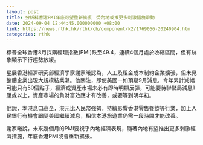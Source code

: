 ```yaml
---
layout: post
title: 分析料香港PMI年底可望重新擴張　受內地或推更多刺激措施帶動
date: 2024-09-04 12:44:45.000000000 +08:00
link: https://news.rthk.hk/rthk/ch/component/k2/1769056-20240904.htm
categories: rthk
---
```


標普全球香港8月採購經理指數(PMI)跌至49.4，連續4個月處於收縮區間，但有跡象顯示下行趨勢放緩。

星展香港經濟研究部經濟學家謝家曦認為，人工及租金成本制約企業擴張，但未見整體企業出現大規模結業潮。他關注，即使美國一如預期9月減息，今年累計減幅可能只有50個點子，經濟或資產市場未必有即時明顯反彈，可能要待聯儲局減息1厘或以上，資產市場的負財富效應才有改善，或要等到明年初。

他說，本港息口高企，港元比人民幣強勢，持續影響香港零售餐飲等行業，加上人民銀行有機會跟隨美國繼續減息，相信本港旅遊業仍需一段時間才能改善。

謝家曦說，未來幾個月的PMI要視乎內地經濟表現，隨著內地有望推出更多刺激經濟措施，年底香港PMI或會重新擴張。
